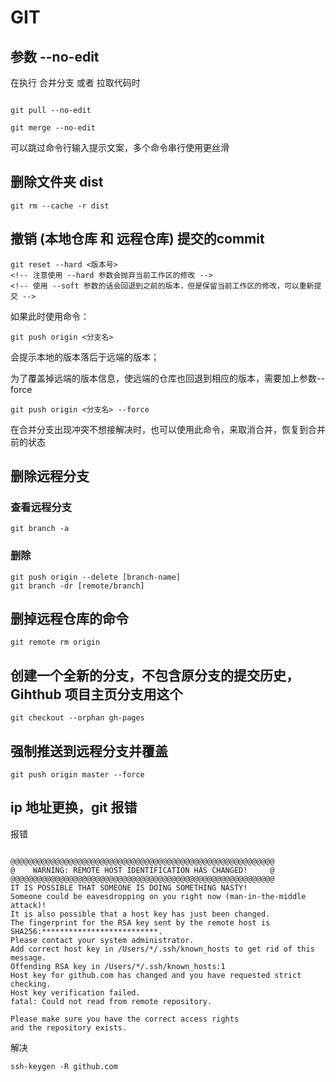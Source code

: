 # GIT

## 参数 --no-edit

在执行 合并分支 或者 拉取代码时

```git

git pull --no-edit

git merge --no-edit
```

可以跳过命令行输入提示文案，多个命令串行使用更丝滑

## 删除文件夹 dist

```git
git rm --cache -r dist
```

## 撤销 (本地仓库 和 远程仓库) 提交的commit

```git
git reset --hard <版本号>
<!-- 注意使用 --hard 参数会抛弃当前工作区的修改 -->
<!-- 使用 --soft 参数的话会回退到之前的版本，但是保留当前工作区的修改，可以重新提交 -->
```

如果此时使用命令：

```git
git push origin <分支名>
```

会提示本地的版本落后于远端的版本；

为了覆盖掉远端的版本信息，使远端的仓库也回退到相应的版本，需要加上参数--force

```git
git push origin <分支名> --force
```

在合并分支出现冲突不想接解决时，也可以使用此命令，来取消合并，恢复到合并前的状态


## 删除远程分支

### 查看远程分支

```git
git branch -a
```

### 删除

```git
git push origin --delete [branch-name]
git branch -dr [remote/branch]
```

## 删掉远程仓库的命令

```git
git remote rm origin
```

## 创建一个全新的分支，不包含原分支的提交历史，Gihthub 项目主页分支用这个

```git
git checkout --orphan gh-pages
```

## 强制推送到远程分支并覆盖

```git
git push origin master --force
```

## ip 地址更换，git 报错

报错

```git

@@@@@@@@@@@@@@@@@@@@@@@@@@@@@@@@@@@@@@@@@@@@@@@@@@@@@@@@@@@
@    WARNING: REMOTE HOST IDENTIFICATION HAS CHANGED!     @
@@@@@@@@@@@@@@@@@@@@@@@@@@@@@@@@@@@@@@@@@@@@@@@@@@@@@@@@@@@
IT IS POSSIBLE THAT SOMEONE IS DOING SOMETHING NASTY!
Someone could be eavesdropping on you right now (man-in-the-middle attack)!
It is also possible that a host key has just been changed.
The fingerprint for the RSA key sent by the remote host is
SHA256:**************************.
Please contact your system administrator.
Add correct host key in /Users/*/.ssh/known_hosts to get rid of this message.
Offending RSA key in /Users/*/.ssh/known_hosts:1
Host key for github.com has changed and you have requested strict checking.
Host key verification failed.
fatal: Could not read from remote repository.

Please make sure you have the correct access rights
and the repository exists.

```

解决

```git
ssh-keygen -R github.com
```
